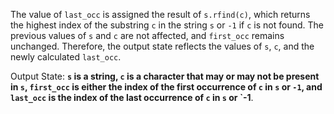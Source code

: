 The value of `last_occ` is assigned the result of `s.rfind(c)`, which returns the highest index of the substring `c` in the string `s` or `-1` if `c` is not found. The previous values of `s` and `c` are not affected, and `first_occ` remains unchanged. Therefore, the output state reflects the values of `s`, `c`, and the newly calculated `last_occ`.

Output State: **`s` is a string, `c` is a character that may or may not be present in `s`, `first_occ` is either the index of the first occurrence of `c` in `s` or `-1`, and `last_occ` is the index of the last occurrence of `c` in `s` or `-1**.